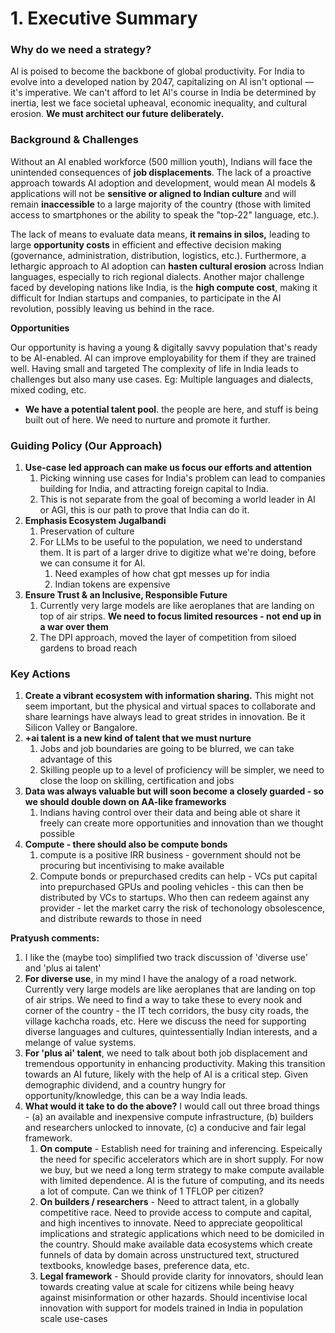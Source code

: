 # 1. Executive Summary

### **Why do we need a strategy?**

Al is poised to become the backbone of global productivity. For India to evolve into a developed nation by 2047, capitalizing on Al isn't optional —it's imperative. We can't afford to let Al's course in India be determined by inertia, lest we face societal upheaval, economic inequality, and cultural erosion. **We must architect our future deliberately.**



### **Background & Challenges**

Without an AI enabled workforce (500 million youth), Indians will face the unintended consequences of **job displacements**. The lack of a proactive approach towards AI adoption and development, would mean AI models & applications will not be **sensitive or aligned to Indian culture** and will remain **inaccessible** to a large majority of the country (those with limited access to smartphones or the ability to speak the "top-22" language, etc.).&#x20;

The lack of means to evaluate data means, **it remains in silos,** leading to large **opportunity costs** in efficient and effective decision making (governance, administration, distribution, logistics, etc.). Furthermore, a lethargic approach to AI adoption can **hasten cultural erosion** across Indian languages, especially to rich regional dialects. Another major challenge faced by developing nations like India, is the **high compute cost**, making it difficult for Indian startups and companies, to participate in the AI revolution, possibly leaving us behind in the race.

**Opportunities**

Our opportunity is having a young & digitally savvy population that's ready to be AI-enabled. AI can improve employability for them if they are trained well. Having small and targeted The complexity of life in India leads to challenges but also many use cases. Eg: Multiple languages and dialects, mixed coding, etc.

* **We have a potential talent pool**. the people are here, and stuff is being built out of here. We need to nurture and promote it further.



### **Guiding Policy (Our Approach)**

1. **Use-case led approach can make us focus our efforts and attention**
   1. Picking winning use cases for India's problem can lead to companies building for India, and attracting foreign capital to India.
   2. This is not separate from the goal of becoming a world leader in AI or AGI, this is our path to prove that India can do it.
2. **Emphasis Ecosystem Jugalbandi**
   1. Preservation of culture
   2. For LLMs to be useful to the population, we need to understand them. It is part of a larger drive to digitize what we're doing, before we can consume it for AI.
      1. Need examples of how chat gpt messes up for india
      2. Indian tokens are expensive
3. **Ensure Trust & an Inclusive, Responsible Future**
   1. Currently very large models are like aeroplanes that are landing on top of air strips. **We need to focus limited resources - not end up in a war over them**
   2. The DPI approach, moved the layer of competition from siloed gardens to broad reach





### **Key Actions**

1. **Create a vibrant ecosystem with information sharing.** This might not seem important, but the physical and virtual spaces to collaborate and share learnings have always lead to great strides in innovation. Be it Silicon Valley or Bangalore.
2. **+ai talent is a new kind of talent that we must nurture**
   1. Jobs and job boundaries are going to be blurred, we can take advantage of this
   2. Skilling people up to a level of proficiency will be simpler, we need to close the loop on skilling, certification and jobs
3. **Data was always valuable but will soon become a closely guarded - so we should double down on AA-like frameworks**
   1. Indians having control over their data and being able ot share it freely can create more opportunities and innovation than we thought possible
4. **Compute - there should also be compute bonds**
   1. compute is a positive IRR business - government should not be procuring but incentivising to make available
   2. Compute bonds or prepurchased credits can help - VCs put capital into prepurchased GPUs and pooling vehicles - this can then be distributed by VCs to startups. Who then can redeem against any provider - let the market carry the risk of techonology obsolescence, and distribute rewards to those in need



**Pratyush comments:**&#x20;

1. I like the (maybe too) simplified two track discussion of 'diverse use' and 'plus ai talent'
2. **For diverse use**, in my mind I have the analogy of a road network. Currently very large models are like aeroplanes that are landing on top of air strips. We need to find a way to take these to every nook and corner of the country - the IT tech corridors, the busy city roads, the village kachcha roads, etc. Here we discuss the need for supporting diverse languages and cultures, quintessentially Indian interests, and a melange of value systems.&#x20;
3. **For 'plus ai' talent**, we need to talk about both job displacement and tremendous opportunity in enhancing productivity. Making this transition towards an AI future, likely with the help of AI is a critical step. Given demographic dividend, and a country hungry for opportunity/knowledge, this can be a way India leads.
4. **What would it take to do the above?** I would call out three broad things - (a) an available and inexpensive compute infrastructure, (b) builders and researchers unlocked to innovate, (c) a conducive and fair legal framework.
   1. **On compute** - Establish need for training and inferencing. Espeically the need for specific accelerators which are in short supply. For now we buy, but we need a long term strategy to make compute available with limited dependence. AI is the future of computing, and its needs a lot of compute. Can we think of 1 TFLOP per citizen?
   2. **On builders / researchers** - Need to attract talent, in a globally competitive race. Need to provide access to compute and capital, and high incentives to innovate. Need to appreciate geopolitical implications and strategic applications which need to be domiciled in the country. Should make available data ecosystems which create funnels of data by domain across unstructured text, structured textbooks, knowledge bases, preference data, etc.
   3. **Legal framework** - Should provide clarity for innovators, should lean towards creating value at scale for citizens while being heavy against misinformation or other hazards. Should incentivise local innovation with support for models trained in India in population scale use-cases&#x20;




